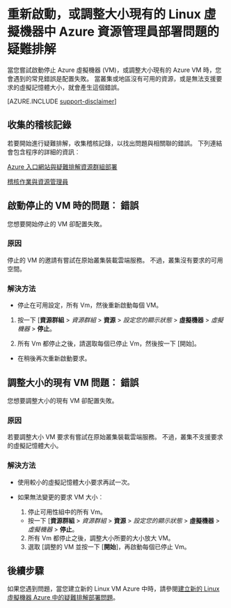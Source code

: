 <properties
   pageTitle="VM 重新啟動，或調整大小的問題 |Microsoft Azure"
   description="重新啟動，或調整大小現有的 Linux 虛擬機器中 Azure 資源管理員部署問題的疑難排解"
   services="virtual-machines-linux, azure-resource-manager"
   documentationCenter=""
   authors="Deland-Han"
   manager="felixwu"
   editor=""
   tags="top-support-issue"/>

<tags
   ms.service="virtual-machines-linux"
   ms.topic="support-article"
   ms.tgt_pltfrm="vm-linux"
   ms.devlang="na"
   ms.workload="required"
   ms.date="09/09/2016"
   ms.author="delhan"/>

# <a name="troubleshoot-resource-manager-deployment-issues-with-restarting-or-resizing-an-existing-linux-virtual-machine-in-azure"></a>重新啟動，或調整大小現有的 Linux 虛擬機器中 Azure 資源管理員部署問題的疑難排解

當您嘗試啟動停止 Azure 虛擬機器 (VM)，或調整大小現有的 Azure VM 時，您會遇到的常見錯誤是配置失敗。 當叢集或地區沒有可用的資源，或是無法支援要求的虛擬記憶體大小，就會產生這個錯誤。

[AZURE.INCLUDE [support-disclaimer](../../includes/support-disclaimer.md)]

## <a name="collect-audit-logs"></a>收集的稽核記錄

若要開始進行疑難排解，收集稽核記錄，以找出問題與相關聯的錯誤。 下列連結會包含程序的詳細的資訊︰

[Azure 入口網站與疑難排解資源群組部署](../resource-manager-troubleshoot-deployments-portal.md)

[稽核作業與資源管理員](../resource-group-audit.md)

## <a name="issue-error-when-starting-a-stopped-vm"></a>啟動停止的 VM 時的問題︰ 錯誤

您想要開始停止的 VM 卻配置失敗。

### <a name="cause"></a>原因

停止的 VM 的邀請有嘗試在原始叢集裝載雲端服務。 不過，叢集沒有要求的可用空間。

### <a name="resolution"></a>解決方法

*   停止在可用設定，所有 Vm，然後重新啟動每個 VM。

  1. 按一下 [**資源群組** > _資源群組_ > **資源** > _設定您的顯示狀態_ > **虛擬機器** > _虛擬機器_ > **停止**。

  2. 所有 Vm 都停止之後，請選取每個已停止 Vm，然後按一下 [開始]。

*   在稍後再次重新啟動要求。

## <a name="issue-error-when-resizing-an-existing-vm"></a>調整大小的現有 VM 問題︰ 錯誤

您想要調整大小的現有 VM 卻配置失敗。

### <a name="cause"></a>原因

若要調整大小 VM 要求有嘗試在原始叢集裝載雲端服務。 不過，叢集不支援要求的虛擬記憶體大小。

### <a name="resolution"></a>解決方法

* 使用較小的虛擬記憶體大小要求再試一次。

* 如果無法變更的要求 VM 大小︰

  1. 停止可用性組中的所有 Vm。

    * 按一下 [**資源群組** > _資源群組_ > **資源** > _設定您的顯示狀態_ > **虛擬機器** > _虛擬機器_ > **停止**。

  2. 所有 Vm 都停止之後，調整大小所要的大小放大 VM。
  3. 選取 [調整的 VM 並按一下 [**開始**]，再啟動每個已停止 Vm。

## <a name="next-steps"></a>後續步驟

如果您遇到問題，當您建立新的 Linux VM Azure 中時，請參閱[建立新的 Linux 虛擬機器 Azure 中的疑難排解部署問題](../virtual-machines/virtual-machines-linux-troubleshoot-deployment-new-vm.md)。
